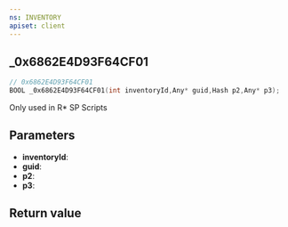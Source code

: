 ```yaml
---
ns: INVENTORY
apiset: client
---
```

## _0x6862E4D93F64CF01

```c
// 0x6862E4D93F64CF01
BOOL _0x6862E4D93F64CF01(int inventoryId,Any* guid,Hash p2,Any* p3);
```

Only used in R* SP Scripts

## Parameters
* **inventoryId**:
* **guid**:
* **p2**:
* **p3**:

## Return value

